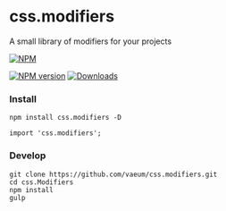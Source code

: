# css.modifiers

A small library of modifiers for your projects

[![NPM](https://nodei.co/npm-dl/css.modifiers.png?months=1)](https://nodei.co/npm/css.modifiers/)

[![NPM version][npm-image]][npm-url] [![Downloads][downloads-image]][npm-url]

### Install

```
npm install css.modifiers -D
```

```
import 'css.modifiers';
```

### Develop

```
git clone https://github.com/vaeum/css.modifiers.git
cd css.Modifiers
npm install
gulp
```

[downloads-image]: https://img.shields.io/npm/dm/css.modifiers.svg
[npm-url]: https://www.npmjs.com/package/css.modifiers
[npm-image]: https://img.shields.io/npm/v/css.modifiers.svg
